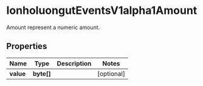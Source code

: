 

# IonholuongutEventsV1alpha1Amount

Amount represent a numeric amount.

## Properties

Name | Type | Description | Notes
------------ | ------------- | ------------- | -------------
**value** | **byte[]** |  |  [optional]



